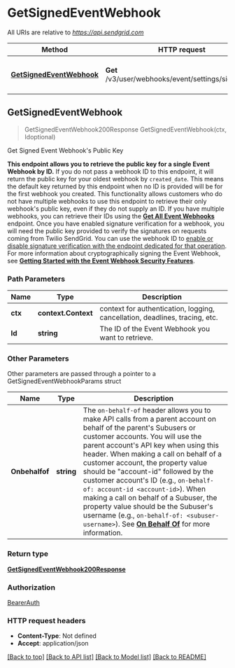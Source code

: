 # GetSignedEventWebhook

All URIs are relative to *https://api.sendgrid.com*

Method | HTTP request | Description
------------- | ------------- | -------------
[**GetSignedEventWebhook**](GetSignedEventWebhook.md#GetSignedEventWebhook) | **Get** /v3/user/webhooks/event/settings/signed/{Id} | Get Signed Event Webhook&#39;s Public Key



## GetSignedEventWebhook

> GetSignedEventWebhook200Response GetSignedEventWebhook(ctx, Idoptional)

Get Signed Event Webhook's Public Key

**This endpoint allows you to retrieve the public key for a single Event Webhook by ID.**  If you do not pass a webhook ID to this endpoint, it will return the public key for your oldest webhook by `created_date`. This means the default key returned by this endpoint when no ID is provided will be for the first webhook you created. This functionality allows customers who do not have multiple webhooks to use this endpoint to retrieve their only webhook's public key, even if they do not supply an ID. If you have multiple webhooks, you can retrieve their IDs using the [**Get All Event Webhooks**](https://docs.sendgrid.com/api-reference/webhooks/get-all-event-webhooks) endpoint.  Once you have enabled signature verification for a webhook, you will need the public key provided to verify the signatures on requests coming from Twilio SendGrid. You can use the webhook ID to [enable or disable signature verification with the endpoint dedicated for that operation](https://docs.sendgrid.com/api-reference/webhooks/toggle-signature-verification-for-an-event-webhook).  For more information about cryptographically signing the Event Webhook, see [**Getting Started with the Event Webhook Security Features**](https://sendgrid.com/docs/for-developers/tracking-events/getting-started-event-webhook-security-features).

### Path Parameters


Name | Type | Description
------------- | ------------- | -------------
**ctx** | **context.Context** | context for authentication, logging, cancellation, deadlines, tracing, etc.
**Id** | **string** | The ID of the Event Webhook you want to retrieve.

### Other Parameters

Other parameters are passed through a pointer to a GetSignedEventWebhookParams struct


Name | Type | Description
------------- | ------------- | -------------
**Onbehalfof** | **string** | The `on-behalf-of` header allows you to make API calls from a parent account on behalf of the parent's Subusers or customer accounts. You will use the parent account's API key when using this header. When making a call on behalf of a customer account, the property value should be \"account-id\" followed by the customer account's ID (e.g., `on-behalf-of: account-id <account-id>`). When making a call on behalf of a Subuser, the property value should be the Subuser's username (e.g., `on-behalf-of: <subuser-username>`). See [**On Behalf Of**](https://docs.sendgrid.com/api-reference/how-to-use-the-sendgrid-v3-api/on-behalf-of) for more information.

### Return type

[**GetSignedEventWebhook200Response**](GetSignedEventWebhook200Response.md)

### Authorization

[BearerAuth](../README.md#BearerAuth)

### HTTP request headers

- **Content-Type**: Not defined
- **Accept**: application/json

[[Back to top]](#) [[Back to API list]](../README.md#documentation-for-api-endpoints)
[[Back to Model list]](../README.md#documentation-for-models)
[[Back to README]](../README.md)

